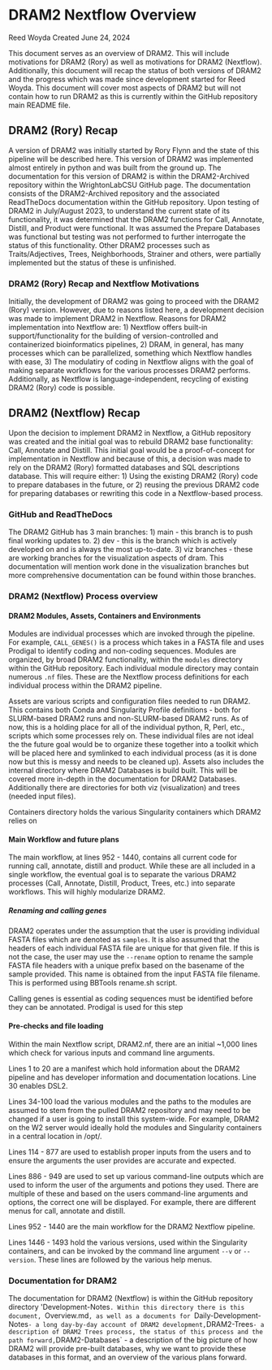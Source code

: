 # DRAM2 Nextflow Overview

Reed Woyda
Created June 24, 2024

This document serves as an overview of DRAM2. This will include motivations for DRAM2 (Rory) as well as motivations for DRAM2 (Nextflow). Additionally, this document will recap the status of both versions of DRAM2 and the progress which was made since development started for Reed Woyda. This document will cover most aspects of DRAM2 but will not contain how to run DRAM2 as this is currently within the GitHub repository main README file.


## DRAM2 (Rory) Recap

A version of DRAM2 was initially started by Rory Flynn and the state of this pipeline will be described here. This version of DRAM2 was implemented almost entirely in python and was built from the ground up. The documentation for this version of DRAM2 is within the DRAM2-Archived repository within the WrightonLabCSU GitHub page. The documentation consists of the DRAM2-Archived repository and the associated ReadTheDocs documentation within the GitHub repository. Upon testing of DRAM2 in July/August 2023, to understand the current state of its functionality, it was determined that the DRAM2 functions for Call, Annotate, Distill, and Product were functional. It was assumed the Prepare Databases was functional but testing was not performed to further interrogate the status of this functionality. Other DRAM2 processes such as Traits/Adjectives, Trees, Neighborhoods, Strainer and others, were partially implemented but the status of these is unfinished. 

### DRAM2 (Rory) Recap and Nextflow Motivations

Initially, the development of DRAM2 was going to proceed with the DRAM2 (Rory) version. However, due to reasons listed here, a development decision was made to implement DRAM2 in Nextflow. Reasons for DRAM2 implementation into Nextflow are: 1) Nextflow offers built-in support/functionality for the building of version-controlled and containerized bioinformatics pipelines, 2) DRAM, in general, has many processes which can be parallelized, something which Nextflow handles with ease, 3) The modulatiry of coding in Nextflow aligns with the goal of making separate workflows for the various processes DRAM2 performs. Additionally, as Nextflow is language-independent, recycling of existing DRAM2 (Rory) code is possible. 

## DRAM2 (Nextflow) Recap

Upon the decision to implement DRAM2 in Nextflow, a GitHub repository was created and the initial goal was to rebuild DRAM2 base functionality: Call, Annotate and Distill. This initial goal would be a proof-of-concept for implementation in Nextflow and because of this, a decision was made to rely on the DRAM2 (Rory) formatted databases and SQL descriptions database. This will require either: 1) Using the existing DRAM2 (Rory) code to prepare databases in the future, or 2) reusing the previous DRAM2 code for preparing databases or rewriting this code in a Nextflow-based process. 

### GitHub and ReadTheDocs

The DRAM2 GitHub has 3 main branches: 1) main - this branch is to push final working updates to. 2) dev - this is the branch which is actively developed on and is always the most up-to-date. 3) viz branches - these are working branches for the visualization aspects of dram. This documentation will mention work done in the visualization branches but more comprehensive documentation can be found within those branches.

### DRAM2 (Nextflow) Process overview

#### DRAM2 Modules, Assets, Containers and Environments

Modules are individual processes which are invoked through the pipeline. For example, `CALL_GENES()` is a process which takes in a FASTA file and uses Prodigal to identify coding and non-coding sequences. Modules are organized, by broad DRAM2 functionality, within the `modules` directory within the GitHub repository. Each individual module directory may contain numerous `.nf` files. These are the Nextflow process definitions for each individual process within the DRAM2 pipeline.

Assets are various scripts and configuration files needed to run DRAM2. This contains both Conda and Singularity Profile definitions - both for SLURM-based DRAM2 runs and non-SLURM-based DRAM2 runs. As of now, this is a holding place for all of the individual python, R, Perl, etc., scripts which some processes rely on. These individual files are not ideal the the future goal would be to organize these together into a toolkit which will be placed here and symlinked to each individual process (as it is done now but this is messy and needs to be cleaned up). Assets also includes the internal directory where DRAM2 Databases is build built. This will be covered more in-depth in the documentation for DRAM2 Databases. Additionally there are directories for both viz (visualization) and trees (needed input files).

Containers directory holds the various Singularity containers which DRAM2 relies on 

#### Main Workflow and future plans

The main workflow, at lines 952 - 1440, contains all current code for running call, annotate, distill and product. While these are all included in a single workflow, the eventual goal is to separate the various DRAM2 processes (Call, Annotate, Distill, Product, Trees, etc.) into separate workflows. This will highly modularize DRAM2.

##### Renaming and calling genes

DRAM2 operates under the assumption that the user is providing individual FASTA files which are denoted as `samples`. It is also assumed that the headers of each individual FASTA file are unique for that given file. If this is not the case, the user may use the `--rename` option to rename the sample FASTA file headers with a unique prefix based on the basename of the sample provided. This name is obtained from the input FASTA file filename. This is performed using BBTools rename.sh script.

Calling genes is essential as coding sequences must be identified before they can be annotated. Prodigal is used for this step


#### Pre-checks and file loading

Within the main Nextflow script, DRAM2.nf, there are an initial ~1,000 lines which check for various inputs and command line arguments. 

Lines 1 to 20 are a manifest which hold information about the DRAM2 pipeline and has developer information and documentation locations. Line 30 enables DSL2. 

Lines 34-100 load the various modules and the paths to the modules are assumed to stem from the pulled DRAM2 repository and may need to be changed if a user is going to install this system-wide. For example, DRAM2 on the W2 server would ideally hold the modules and Singularity containers in a central location in /opt/. 


Lines 114 - 877 are used to establish proper inputs from the users and to ensure the arguments the user provides are accurate and expected.

Lines 886 - 949 are used to set up various command-line outputs which are used to inform the user of the arguments and potions they used. There are multiple of these and based on the users command-line arguments and options, the correct one will be displayed. For example, there are different menus for call, annotate and distill. 

Lines 952 - 1440 are the main workflow for the DRAM2 Nextflow pipeline.

Lines 1446 - 1493 hold the various versions, used within the Singularity containers, and can be invoked by the command line argument `--v` or `--version`. These lines are followed by the various help menus. 






### Documentation for DRAM2

The documentation for DRAM2 (Nextflow) is within the GitHub repository directory 'Development-Notes`. Within this directory there is this document, `Overview.md`, as well as a documents for `Daily-Development-Notes` - a long day-by-day account of DRAM2 development, `DRAM2-Trees` - a description of DRAM2 Trees process, the status of this process and the path forward, `DRAM2-Databases` - a description of the big picture of how DRAM2 will provide pre-built databases, why we want to provide these databases in this format, and an overview of the various plans forward. 